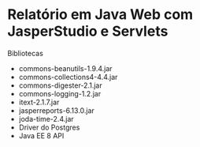 # Relatório em Java Web com JasperStudio e Servlets

Bibliotecas

* commons-beanutils-1.9.4.jar
* commons-collections4-4.4.jar
* commons-digester-2.1.jar
* commons-logging-1.2.jar
* itext-2.1.7.jar
* jasperreports-6.13.0.jar
* joda-time-2.4.jar
* Driver do Postgres
* Java EE 8 API
